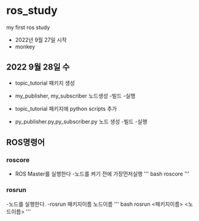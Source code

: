 # ros_study
my first ros study


- 2022년 9월 27일 시작
- monkey


## 2022 9월 28일 수
- topic_tutorial 패키지 생성
- my_publisher, my_subscriber 노드생성
-빌드
-실행

- topic_tutorial 패키지에 python scripts 추가
- py_publisher.py,py_subscriber.py 노드 생성
-빌드
-실행

## ROS명령어
### roscore
- ROS Master를 실행한다
-노드를 켜기 전에 가장먼저실행
'''
    bash
     roscore
'''

### rosrun
-노드를 실행한다.
-rosrun 패키지이름 노드이름
'''
    bash
     rosrun <패키지이름> <노드이름>
'''